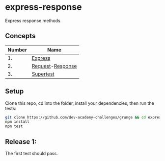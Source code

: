 # express-response

Express response methods

## Concepts

Number | Name
-------|-------------------
1.     | [Express](http://expressjs.com/)
2.     | [Request](http://expressjs.com/en/4x/api.html#req)-[Response](http://expressjs.com/en/4x/api.html#res)
3.     | [Supertest](https://www.npmjs.com/package/supertest)

## Setup

Clone this repo, cd into the folder, install your dependencies, then run the tests:

```sh
git clone https://github.com/dev-academy-challenges/grunge && cd express
npm install
npm test
```

## Release 1: 

The first test should pass.
